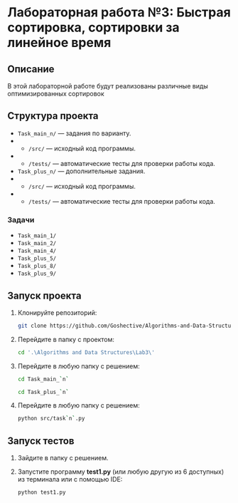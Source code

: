 # Лабораторная работа №3: Быстрая сортировка, сортировки за линейное время

## Описание
В этой лабораторной работе будут реализованы различные виды оптимизированных сортировок

## Структура проекта
- `Task_main_n/` — задания по варианту.
- - `/src/` — исходный код программы.
- - `/tests/` — автоматические тесты для проверки работы кода.
- `Task_plus_n/` — дополнительные задания.
- - `/src/` — исходный код программы.
- - `/tests/` — автоматические тесты для проверки работы кода.

### Задачи
- `Task_main_1/`
- `Task_main_2/`
- `Task_main_4/`
- `Task_plus_5/`
- `Task_plus_8/`
- `Task_plus_9/`

## Запуск проекта
1. Клонируйте репозиторий:
   ```bash
   git clone https://github.com/Goshective/Algorithms-and-Data-Structures
   ```
2. Перейдите в папку с проектом:
   ```bash
   cd '.\Algorithms and Data Structures\Lab3\'
   ```
3. Перейдите в любую папку с решением:
   ```bash
   cd Task_main_`n`
   ```
   ```bash
   cd Task_plus_`n`
   ```
4. Перейдите в любую папку с решением:
   ```bash
   python src/task`n`.py
   ```

## Запуск тестов
1. Зайдите в папку с решением.

2. Запустите программу **test1.py** (или любую другую из 6 доступных) из терминала или с помощью IDE:
   ```bash
   python test1.py
   ```